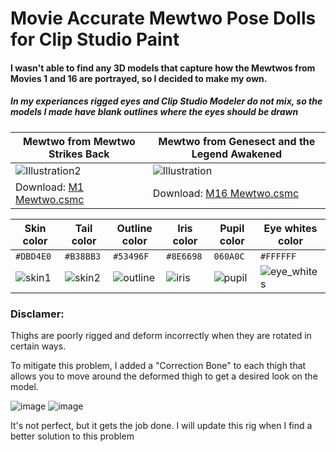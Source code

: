 # Movie Accurate Mewtwo Pose Dolls for Clip Studio Paint

#### I wasn't able to find any 3D models that capture how the Mewtwos from Movies 1 and 16 are portrayed, so I decided to make my own.
##### In my experiances rigged eyes and Clip Studio Modeler do not mix, so the models I made have blank outlines where the eyes should be drawn

| Mewtwo from Mewtwo Strikes Back | Mewtwo from Genesect and the Legend Awakened |
| --- | --- |
| ![Illustration2](https://user-images.githubusercontent.com/47396668/178660085-29bc7161-4118-4d68-8dd9-2bbd21cac4c1.png) | ![Illustration](https://user-images.githubusercontent.com/47396668/178660096-1550750e-8a1e-487a-a3e9-5797469693a2.png) |
| Download: [M1 Mewtwo.csmc](https://github.com/Hectoris919/Movie-Accurate-Mewtwo/raw/main/M1%20Mewtwo.csmc) | Download: [M16 Mewtwo.csmc](https://github.com/Hectoris919/Movie-Accurate-Mewtwo/raw/main/M16%20Mewtwo.csmc) |


| Skin color | Tail color | Outline color | Iris color | Pupil color | Eye whites color |
| --- | --- | --- | --- | --- | --- |
| `#DBD4E0` | `#B38BB3` | `#53496F` | `#8E6698` | `060A0C` | `#FFFFFF` |
| ![skin1](https://user-images.githubusercontent.com/47396668/178667001-ee896281-8213-4e07-8c74-72e9a92b1db8.png) | ![skin2](https://user-images.githubusercontent.com/47396668/178667077-63e610d7-046b-4d22-abf8-6327a36bd66b.png) | ![outline](https://user-images.githubusercontent.com/47396668/178667121-1241a147-fe0c-4082-b732-e6ce7f420cdd.png) | ![iris](https://user-images.githubusercontent.com/47396668/178667192-af8234c6-90f6-4781-a846-db99f2c5f516.png) | ![pupil](https://user-images.githubusercontent.com/47396668/178667209-9f52dc08-e961-4c9b-a139-12cdb535fa1c.png) | ![eye_whites](https://user-images.githubusercontent.com/47396668/178667221-804d4afb-6a87-4e79-b682-5b5020e8b3aa.png) |

### Disclamer:

Thighs are poorly rigged and deform incorrectly when they are rotated in certain ways.

To mitigate this problem, I added a "Correction Bone" to each thigh that allows you to move around the deformed thigh to get a desired look on the model.

![image](https://user-images.githubusercontent.com/47396668/178414727-4a9bc387-7923-461a-814f-1431be2d01a8.png)
![image](https://user-images.githubusercontent.com/47396668/178414782-921d1017-2563-4faf-888f-b0f214306c12.png)

It's not perfect, but it gets the job done. I will update this rig when I find a better solution to this problem
